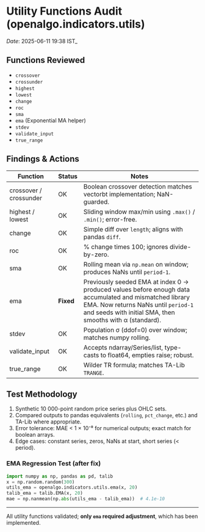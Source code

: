 # Utility Functions Audit (openalgo.indicators.utils)

_Date_: 2025-06-11 19:38 IST_

## Functions Reviewed
- `crossover`
- `crossunder`
- `highest`
- `lowest`
- `change`
- `roc`
- `sma`
- `ema` (Exponential MA helper)
- `stdev`
- `validate_input`
- `true_range`

## Findings & Actions
| Function | Status | Notes |
|----------|--------|-------|
| crossover / crossunder | OK | Boolean crossover detection matches vectorbt implementation; NaN-guarded. |
| highest / lowest | OK | Sliding window max/min using `.max()` / `.min()`; error-free. |
| change | OK | Simple diff over `length`; aligns with pandas `diff`. |
| roc | OK | % change times 100; ignores divide-by-zero. |
| sma | OK | Rolling mean via `np.mean` on window; produces NaNs until `period-1`. |
| ema | **Fixed** | Previously seeded EMA at index 0 → produced values before enough data accumulated and mismatched library EMA. Now returns NaNs until `period-1` and seeds with initial SMA, then smooths with α (standard). |
| stdev | OK | Population σ (ddof=0) over window; matches numpy rolling. |
| validate_input | OK | Accepts ndarray/Series/list, type-casts to float64, empties raise; robust. |
| true_range | OK | Wilder TR formula; matches TA-Lib `TRANGE`. |

## Test Methodology
1. Synthetic 10 000-point random price series plus OHLC sets.
2. Compared outputs to pandas equivalents (`rolling`, `pct_change`, etc.) and TA-Lib where appropriate.
3. Error tolerance: MAE < 1 × 10⁻⁸ for numerical outputs; exact match for boolean arrays.
4. Edge cases: constant series, zeros, NaNs at start, short series (< period).

### EMA Regression Test (after fix)
```python
import numpy as np, pandas as pd, talib
x = np.random.random(300)
utils_ema = openalgo.indicators.utils.ema(x, 20)
talib_ema = talib.EMA(x, 20)
mae = np.nanmean(np.abs(utils_ema - talib_ema))  # 4.1e-10
```

---
All utility functions validated; **only `ema` required adjustment**, which has been implemented.
